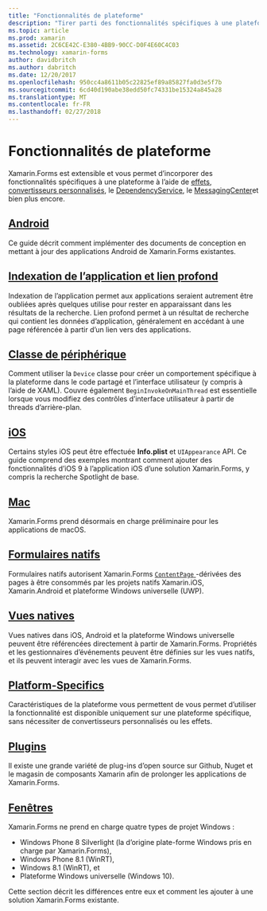 ```yaml
---
title: "Fonctionnalités de plateforme"
description: "Tirer parti des fonctionnalités spécifiques à une plateforme avec Xamarin.Forms"
ms.topic: article
ms.prod: xamarin
ms.assetid: 2C6CE42C-E380-4BB9-90CC-D0F4E60C4C03
ms.technology: xamarin-forms
author: davidbritch
ms.author: dabritch
ms.date: 12/20/2017
ms.openlocfilehash: 950cc4a8611b05c22825ef89a85827fa0d3e5f7b
ms.sourcegitcommit: 6cd40d190abe38edd50fc74331be15324a845a28
ms.translationtype: MT
ms.contentlocale: fr-FR
ms.lasthandoff: 02/27/2018
---
```

# <a name="platform-features"></a>Fonctionnalités de plateforme

Xamarin.Forms est extensible et vous permet d’incorporer des fonctionnalités spécifiques à une plateforme à l’aide de [effets](~/xamarin-forms/app-fundamentals/effects/index.md), [convertisseurs personnalisés](~/xamarin-forms/app-fundamentals/custom-renderer/index.md), le [DependencyService](~/xamarin-forms/app-fundamentals/dependency-service/index.md), le [MessagingCenter](~/xamarin-forms/app-fundamentals/messaging-center.md)et bien plus encore.

## <a name="androidandroidindexmd"></a>[Android](android/index.md)

Ce guide décrit comment implémenter des documents de conception en mettant à jour des applications Android de Xamarin.Forms existantes.

## <a name="application-indexing-and-deep-linkingdeep-linkingmd"></a>[Indexation de l’application et lien profond](deep-linking.md)

Indexation de l’application permet aux applications seraient autrement être oubliées après quelques utilise pour rester en apparaissant dans les résultats de la recherche. Lien profond permet à un résultat de recherche qui contient les données d’application, généralement en accédant à une page référencée à partir d’un lien vers des applications.

## <a name="device-classdevicemd"></a>[Classe de périphérique](device.md)

Comment utiliser la `Device` classe pour créer un comportement spécifique à la plateforme dans le code partagé et l’interface utilisateur (y compris à l’aide de XAML). Couvre également `BeginInvokeOnMainThread` est essentielle lorsque vous modifiez des contrôles d’interface utilisateur à partir de threads d’arrière-plan.

## <a name="iosiosindexmd"></a>[iOS](ios/index.md)

Certains styles iOS peut être effectuée **Info.plist** et `UIAppearance` API. Ce guide comprend des exemples montrant comment ajouter des fonctionnalités d’iOS 9 à l’application iOS d’une solution Xamarin.Forms, y compris la recherche Spotlight de base.

## <a name="macmacmd"></a>[Mac](mac.md)

Xamarin.Forms prend désormais en charge préliminaire pour les applications de macOS.

## <a name="native-formsnative-formsmd"></a>[Formulaires natifs](native-forms.md)

Formulaires natifs autorisent Xamarin.Forms [ `ContentPage` ](https://developer.xamarin.com/api/type/Xamarin.Forms.ContentPage/)-dérivées des pages à être consommés par les projets natifs Xamarin.iOS, Xamarin.Android et plateforme Windows universelle (UWP).

## <a name="native-viewsnative-viewsindexmd"></a>[Vues natives](native-views/index.md)

Vues natives dans iOS, Android et la plateforme Windows universelle peuvent être référencées directement à partir de Xamarin.Forms. Propriétés et les gestionnaires d’événements peuvent être définies sur les vues natifs, et ils peuvent interagir avec les vues de Xamarin.Forms.

## <a name="platform-specificsplatform-specificsindexmd"></a>[Platform-Specifics](platform-specifics/index.md)

Caractéristiques de la plateforme vous permettent de vous permet d’utiliser la fonctionnalité est disponible uniquement sur une plateforme spécifique, sans nécessiter de convertisseurs personnalisés ou les effets.

## <a name="pluginspluginsmd"></a>[Plugins](plugins.md)

Il existe une grande variété de plug-ins d’open source sur Github, Nuget et le magasin de composants Xamarin afin de prolonger les applications de Xamarin.Forms.

## <a name="windowswindowsindexmd"></a>[Fenêtres](windows/index.md)

Xamarin.Forms ne prend en charge quatre types de projet Windows :

* Windows Phone 8 Silverlight (la d’origine plate-forme Windows pris en charge par Xamarin.Forms),
* Windows Phone 8.1 (WinRT),
* Windows 8.1 (WinRT), et
* Plateforme Windows universelle (Windows 10).

Cette section décrit les différences entre eux et comment les ajouter à une solution Xamarin.Forms existante.
